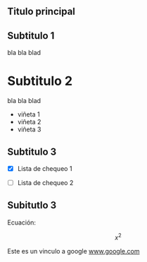 ## Titulo principal

## Subtitulo 1

bla bla blad

# Subtitulo 2

bla bla blad

* viñeta 1
* viñeta 2
* viñeta 3

## Subtitulo 3

- [X] Lista de chequeo 1

- [ ] Lista de chequeo 2

## Subitutlo 3

Ecuación:

$$x^2$$

Este es un vinculo a google www.google.com


